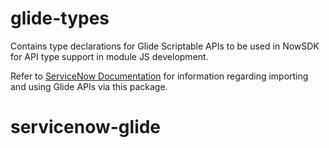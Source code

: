 # glide-types
 Contains type declarations for Glide Scriptable APIs to be used in NowSDK for API type support in module JS development.

Refer to [ServiceNow Documentation](https://docs.servicenow.com/bundle/washingtondc-api-reference/page/script/sdk/task/create-use-javascript-modules.html) for information regarding importing and using Glide APIs via this package.
# servicenow-glide

